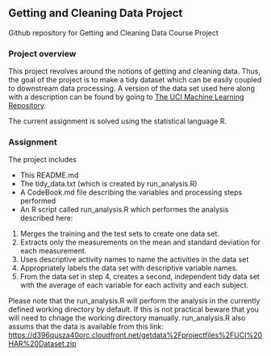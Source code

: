 ## Getting and Cleaning Data Project

Github repository for Getting and Cleaning Data Course Project

### Project overview
This project revolves around the notions of getting and cleaning data. Thus, the goal of the project is to make a tidy dataset which can be easily coupled to downstream data processing. A version of the data set used here along with a description can be found by going to [The UCI Machine Learning Repository](http://archive.ics.uci.edu/ml/datasets/Human+Activity+Recognition+Using+Smartphones). 

The current assignment is solved using the statistical language R.

### Assignment
The project includes
* This README.md
* The tidy_data.txt (which is created by run_analysis.R)
* A CodeBook.md file describing the variables and processing steps performed
* An R script called run_analysis.R which performes the analysis described here:

1. Merges the training and the test sets to create one data set.
2. Extracts only the measurements on the mean and standard deviation for each measurement.
3. Uses descriptive activity names to name the activities in the data set
4. Appropriately labels the data set with descriptive variable names.
5. From the data set in step 4, creates a second, independent tidy data set with the average of each variable for each activity and each subject.

Please note that the run_analysis.R will perform the analysis in the currently defined working directory by default. If this is not practical beware that you will need to chnage the working directory manually. run_analysis.R also assums that the data is available from this link: https://d396qusza40orc.cloudfront.net/getdata%2Fprojectfiles%2FUCI%20HAR%20Dataset.zip